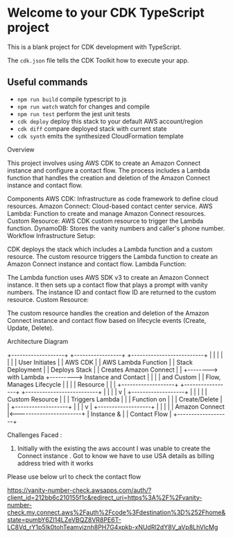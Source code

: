 # Welcome to your CDK TypeScript project

This is a blank project for CDK development with TypeScript.

The `cdk.json` file tells the CDK Toolkit how to execute your app.

## Useful commands

* `npm run build`   compile typescript to js
* `npm run watch`   watch for changes and compile
* `npm run test`    perform the jest unit tests
* `cdk deploy`      deploy this stack to your default AWS account/region
* `cdk diff`        compare deployed stack with current state
* `cdk synth`       emits the synthesized CloudFormation template


Overview

This project involves using AWS CDK to create an Amazon Connect instance and configure a contact flow. The process includes a Lambda function that handles the creation and deletion of the Amazon Connect instance and contact flow.

Components
AWS CDK: Infrastructure as code framework to define cloud resources.
Amazon Connect: Cloud-based contact center service.
AWS Lambda: Function to create and manage Amazon Connect resources.
Custom Resource: AWS CDK custom resource to trigger the Lambda function.
DynamoDB: Stores the vanity numbers and caller's phone number.
Workflow
Infrastructure Setup:

CDK deploys the stack which includes a Lambda function and a custom resource.
The custom resource triggers the Lambda function to create an Amazon Connect instance and contact flow.
Lambda Function:

The Lambda function uses AWS SDK v3 to create an Amazon Connect instance.
It then sets up a contact flow that plays a prompt with vanity numbers.
The instance ID and contact flow ID are returned to the custom resource.
Custom Resource:

The custom resource handles the creation and deletion of the Amazon Connect instance and contact flow based on lifecycle events (Create, Update, Delete).



Architecture Diagram


+-------------------+        +-----------------+         +--------------------------+
|                   |        |                 |         |                          |
|  User Initiates   |        |  AWS CDK        |         |  AWS Lambda Function     |
|  Stack Deployment |        |  Deploys Stack  |         |  Creates Amazon Connect  |
|                   +-------->  with Lambda    +--------->  Instance and Contact    |
|                   |        |  and Custom     |         |  Flow, Manages Lifecycle  |
|                   |        |  Resource       |         |                          |
+-------------------+        +-----------------+         +--------------------------+
                                  |                                      |
                                  |                                      |
                                  v                                      |
                            +-------------------+                        |
                            |                   |                        |
                            |  Custom Resource  |                        |
                            |  Triggers Lambda  |                        |
                            |  Function on      |                        |
                            |  Create/Delete    |                        |
                            +-------------------+                        |
                                  |                                      |
                                  v                                      |
                            +-------------------+                        |
                            |                   |                        |
                            |  Amazon Connect   |<-----------------------+
                            |  Instance &       |
                            |  Contact Flow     |
                            +-------------------+


Challenges Faced : 

1. Initially with the existing the aws account I was unable to create the Connect instance . Got to know we have to use USA  details as billing address tried with it works


Please use below url to check the contact flow

https://vanity-number-check.awsapps.com/auth/?client_id=212bb6c210155f1c&redirect_uri=https%3A%2F%2Fvanity-number-check.my.connect.aws%2Fauth%2Fcode%3Fdestination%3D%252Fhome&state=pumbY6ZI14LZeVBQZ8VR8PE6T-LC8Vd_rY1p5Ik0tohTeamviznh8PH7G4xpkb-xNUdRl2dY8V_aVp8LhVlcMg


